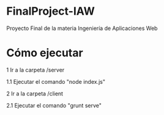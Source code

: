 # FinalProject-IAW
Proyecto Final de la materia Ingeniería de Aplicaciones Web

# Cómo ejecutar

1 Ir a la carpeta /server

1.1 Ejecutar el comando "node index.js"

2 Ir a la carpeta /client

2.1 Ejecutar el comando "grunt serve"
  
